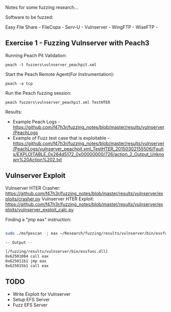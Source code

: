 Notes for some fuzzing research...


Software to be fuzzed:

Easy File Share - <link>
FileCopa - <link>
Serv-U - <link>
Vulnserver - <link>
WingFTP - <link>
WiseFTP - <link>


Exercise 1 - Fuzzing Vulnserver with Peach3
-------------------------------------------

Running Peach Pit Validation:

```
peach -t fuzzers\vulnserver_peachpit.xml
```

Start the Peach Remote Agent(For Instrumentation):

```
peach -a tcp
```

Run the Peach fuzzing session:

```
peach fuzzers\vulnserver_peachpit.xml TestHTER
```

Results:

* Example Peach Logs - https://github.com/f47h3r/fuzzing_notes/blob/master/results/vulnserver/PeachLogs
* Example of Fuzz test case that is exploitable - https://github.com/f47h3r/fuzzing_notes/blob/master/results/vulnserver/PeachLogs/vulnserver_peachpit.xml_TestHTER_20150302155506/Faults/EXPLOITABLE_0x264d5172_0x00000000/726/action_2_Output_Unknown%20Action%202.txt


Vulnserver Exploit
-----------------------------

Vulnserver HTER Crasher: https://github.com/f47h3r/fuzzing_notes/blob/master/results/vulnserver/exploits/crasher.py
Vulnserver HTER Exploit: https://github.com/f47h3r/fuzzing_notes/blob/master/results/vulnserver/exploits/vulnserver_exploit_calc.py

Finding a "jmp eax" instruction:

```bash

sudo ./msfpescan -j eax ~/Research/fuzzing/results/vulnserver/bin/essfunc.dll

-- Output --

[/fuzzing/results/vulnserver/bin/essfunc.dll]
0x62501084 call eax
0x625011b1 jmp eax
0x625015b1 call eax


```



TODO
---------

* Write Exploit for Vulnserver
* Setup EFS Server
* Fuzz EFS Server